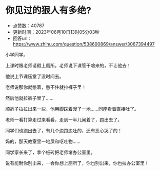 # 你见过的狠人有多绝?
- 点赞数：40787
- 更新时间：2023年06月10日13时05分03秒
- 回答url：https://www.zhihu.com/question/538690869/answer/3067394497
<body>
 <p data-pid="5OqehjPL">小学同学。</p>
 <p data-pid="gqReVp8k">上课时跟老师请假上厕所，老师说下课管干啥来的，不让他去！</p>
 <p data-pid="l2g6NTqj">他说上节课压堂了没时间去。</p>
 <p data-pid="OsQJuI0m">老师说那你就憋着，憋不住就拉裤子里！</p>
 <p data-pid="JrfA41RR">然后他就拉裤子里了……</p>
 <p data-pid="5SW-1vJ_">顺裤子拉拉出来一些，他用脚踩着漫了一地……同座看着直接吐了。</p>
 <p data-pid="8ZpdqS8k">老师一看打算走过来看看，走到一半儿闻着了，跑出去了。</p>
 <p data-pid="e_d65RN4">同学们也跑出去了，有几个边跑边吐的，还有恶心哭了的！</p>
 <p data-pid="5Bjh6kdy">妈的，那天教室里一地屎和呕吐物……</p>
 <p data-pid="HHeyHSFP">同学家长来了，拿个板砖把老师堵办公室里。</p>
 <p data-pid="NLHLUtIT">说有能耐你别出来，一会你想上厕所了，你也别出来，你也拉办公室里！</p>
 <p></p>
 <p></p>
 <p></p>
 <p></p>
</body>